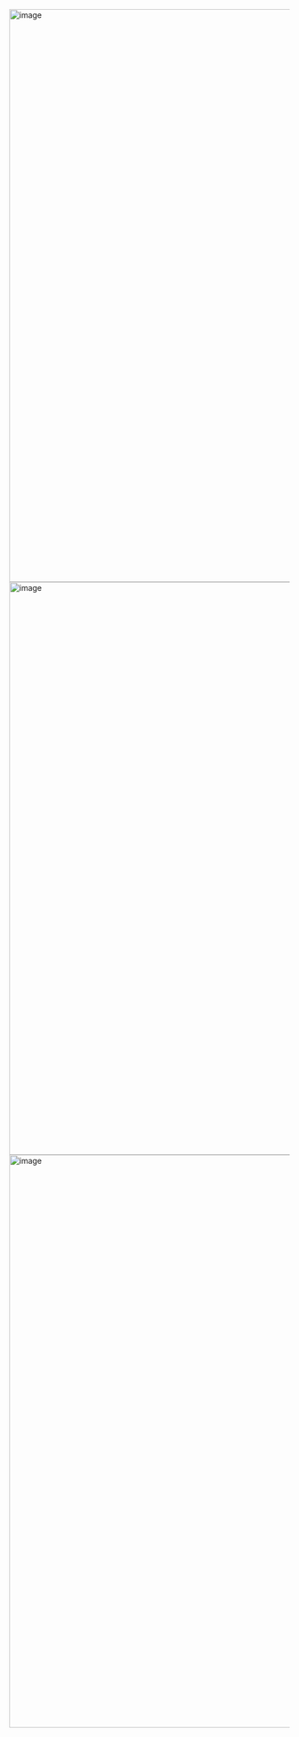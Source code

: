 <img width="1030" alt="image" src="https://user-images.githubusercontent.com/37501487/205398422-24fc1894-f199-44bc-9145-8552003d8640.png">

<img width="1030" alt="image" src="https://user-images.githubusercontent.com/37501487/205398463-c9ea6165-2b12-4a0e-ae73-308d32d0418f.png">

<img width="1030" alt="image" src="https://user-images.githubusercontent.com/37501487/205398509-420090ae-c874-438f-97d1-6c1cb67155fc.png">
